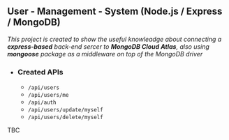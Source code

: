 ## User - Management - System (Node.js / Express / MongoDB)
*This project is created to show the useful knowleadge about connecting a **express-based** back-end sercer to **MongoDB Cloud Atlas**, also using **mongoose** package as a middleware on top of the MongoDB driver*

* ### Created APIs
  - `/api/users`
  - `/api/users/me`
  - `/api/auth`
  - `/api/users/update/myself`
  - `/api/users/delete/myself`
  
TBC
